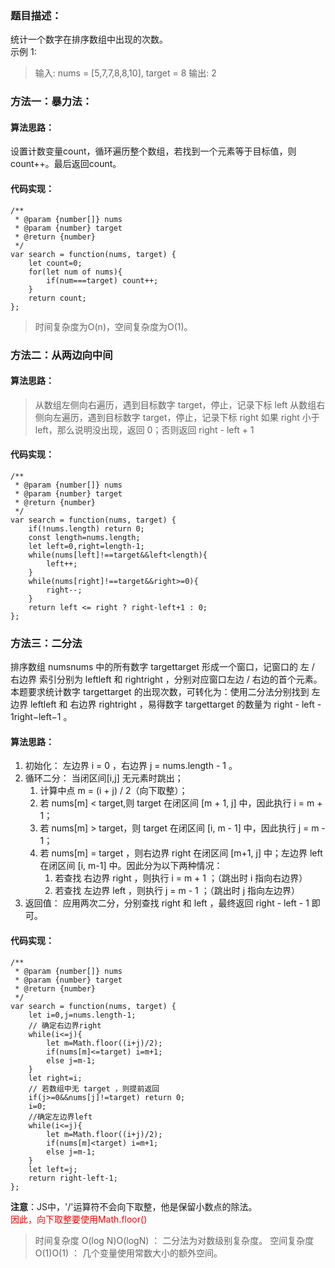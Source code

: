 ### 题目描述：
统计一个数字在排序数组中出现的次数。<br>
示例 1:
> 输入: nums = [5,7,7,8,8,10], target = 8
> 输出: 2

### 方法一：暴力法：
#### 算法思路：
设置计数变量count，循环遍历整个数组，若找到一个元素等于目标值，则count++。最后返回count。
#### 代码实现：
```
/**
 * @param {number[]} nums
 * @param {number} target
 * @return {number}
 */
var search = function(nums, target) {
    let count=0;
    for(let num of nums){
        if(num===target) count++;
    }
    return count;
};
```
> 时间复杂度为O(n)，空间复杂度为O(1)。

### 方法二：从两边向中间
#### 算法思路：
> 从数组左侧向右遍历，遇到目标数字 target，停止，记录下标 left
> 从数组右侧向左遍历，遇到目标数字 target，停止，记录下标 right
> 如果 right 小于 left，那么说明没出现，返回 0；否则返回 right - left + 1
#### 代码实现：
```
/**
 * @param {number[]} nums
 * @param {number} target
 * @return {number}
 */
var search = function(nums, target) {
    if(!nums.length) return 0;
    const length=nums.length;
    let left=0,right=length-1;
    while(nums[left]!==target&&left<length){
        left++;
    }
    while(nums[right]!==target&&right>=0){
        right--;
    }
    return left <= right ? right-left+1 : 0;
};
```

### 方法三：二分法
排序数组 numsnums 中的所有数字 targettarget 形成一个窗口，记窗口的 左 / 右边界 索引分别为 leftleft 和 rightright ，分别对应窗口左边 / 右边的首个元素。<br>
本题要求统计数字 targettarget 的出现次数，可转化为：使用二分法分别找到 左边界 leftleft 和 右边界 rightright ，易得数字 targettarget 的数量为 right - left - 1right−left−1 。<br>
#### 算法思路：
1. 初始化： 左边界 i = 0 ，右边界 j = nums.length - 1 。
2. 循环二分： 当闭区间[i,j] 无元素时跳出；
    1. 计算中点 m = (i + j) / 2（向下取整）；
    2. 若 nums[m] < target,则 target 在闭区间 [m + 1, j] 中，因此执行 i = m + 1；
    3. 若 nums[m] > target，则 target 在闭区间 [i, m - 1] 中，因此执行 j = m - 1；
    4. 若 nums[m] = target ，则右边界 right 在闭区间 [m+1, j] 中；左边界 left 在闭区间 [i, m-1] 中。因此分为以下两种情况：
        1. 若查找 右边界 right ，则执行 i = m + 1 ；（跳出时 i 指向右边界）
        2. 若查找 左边界 left ，则执行 j = m - 1 ；（跳出时 j 指向左边界）
3. 返回值： 应用两次二分，分别查找 right 和 left ，最终返回 right - left - 1 即可。
#### 代码实现：
```
/**
 * @param {number[]} nums
 * @param {number} target
 * @return {number}
 */
var search = function(nums, target) {
    let i=0,j=nums.length-1;
    // 确定右边界right
    while(i<=j){
        let m=Math.floor((i+j)/2);
        if(nums[m]<=target) i=m+1;
        else j=m-1;
    }
    let right=i;
    // 若数组中无 target ，则提前返回
    if(j>=0&&nums[j]!=target) return 0;
    i=0;
    //确定左边界left
    while(i<=j){
        let m=Math.floor((i+j)/2);
        if(nums[m]<target) i=m+1;
        else j=m-1;
    }
    let left=j;
    return right-left-1;
};
```
**注意**：JS中，'/'运算符不会向下取整，他是保留小数点的除法。<br>
<font color=red>因此，向下取整要使用Math.floor()</font>
> 时间复杂度 O(log N)O(logN) ： 二分法为对数级别复杂度。
> 空间复杂度 O(1)O(1) ： 几个变量使用常数大小的额外空间。